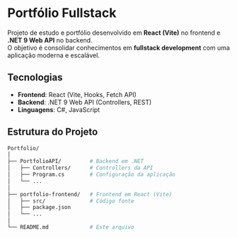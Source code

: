 # Portfólio Fullstack

Projeto de estudo e portfólio desenvolvido em **React (Vite)** no frontend e **.NET 9 Web API** no backend.  
O objetivo é consolidar conhecimentos em **fullstack development** com uma aplicação moderna e escalável.

## Tecnologias

- **Frontend**: React (Vite, Hooks, Fetch API)
- **Backend**: .NET 9 Web API (Controllers, REST)
- **Linguagens**: C#, JavaScript

## Estrutura do Projeto

```bash
Portfolio/
│
├── PortfolioAPI/         # Backend em .NET
│   ├── Controllers/      # Controllers da API
│   ├── Program.cs        # Configuração da aplicação
│   └── ...
│
├── portfolio-frontend/   # Frontend em React (Vite)
│   ├── src/              # Código fonte
│   ├── package.json
│   └── ...
│
└── README.md             # Este arquivo
